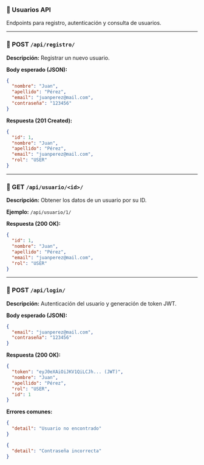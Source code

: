 ### 👤 Usuarios API

Endpoints para registro, autenticación y consulta de usuarios.

---

### 🔸 POST `/api/registro/`

**Descripción:** Registrar un nuevo usuario.

**Body esperado (JSON):**
```json
{
  "nombre": "Juan",
  "apellido": "Pérez",
  "email": "juanperez@mail.com",
  "contraseña": "123456"
}
```

**Respuesta (201 Created):**
```json
{
  "id": 1,
  "nombre": "Juan",
  "apellido": "Pérez",
  "email": "juanperez@mail.com",
  "rol": "USER"
}
```

---

### 🔸 GET `/api/usuario/<id>/`

**Descripción:** Obtener los datos de un usuario por su ID.

**Ejemplo:** `/api/usuario/1/`

**Respuesta (200 OK):**
```json
{
  "id": 1,
  "nombre": "Juan",
  "apellido": "Pérez",
  "email": "juanperez@mail.com",
  "rol": "USER"
}
```

---

### 🔸 POST `/api/login/`

**Descripción:** Autenticación del usuario y generación de token JWT.

**Body esperado (JSON):**
```json
{
  "email": "juanperez@mail.com",
  "contraseña": "123456"
}
```

**Respuesta (200 OK):**
```json
{
  "token": "eyJ0eXAiOiJKV1QiLCJh... (JWT)",
  "nombre": "Juan",
  "apellido": "Pérez",
  "rol": "USER",
  "id": 1
}
```

**Errores comunes:**
```json
{
  "detail": "Usuario no encontrado"
}
```
```json
{
  "detail": "Contraseña incorrecta"
}
```